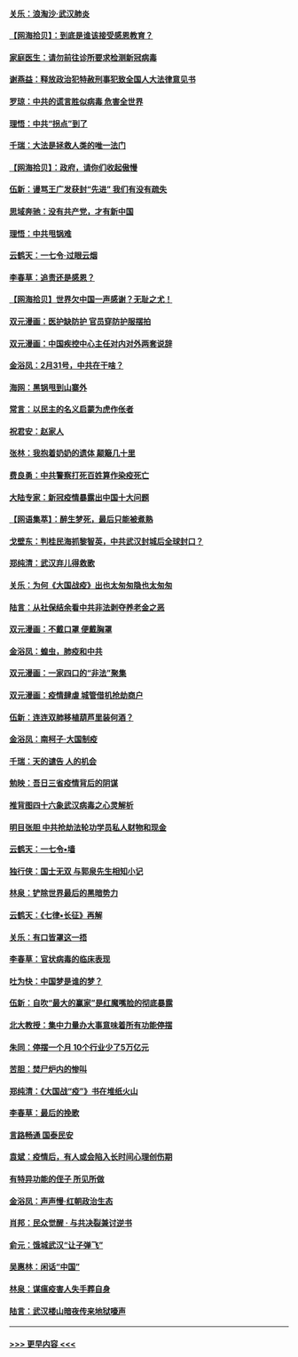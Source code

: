 #### [关乐：浪淘沙·武汉肺炎](../pages/nsc993/n11931792.md?t=03112131) 
#### [【网海拾贝】：到底是谁该接受感恩教育？](../pages/nsc993/n11931552.md?t=03112131) 
#### [家庭医生：请勿前往诊所要求检测新冠病毒](../pages/nsc993/n11929190.md?t=03112131) 
#### [谢燕益：释放政治犯特赦刑事犯致全国人大法律意见书](../pages/nsc993/n11928978.md?t=03112131) 
#### [罗琼：中共的谎言胜似病毒 危害全世界](../pages/nsc993/n11922636.md?t=03112131) 
#### [理悟：中共“拐点”到了](../pages/nsc993/n11928496.md?t=03112131) 
#### [千瑞：大法是拯救人类的唯一法门](../pages/nsc993/n11927637.md?t=03112131) 
#### [【网海拾贝】：政府，请你们收起傲慢](../pages/nsc993/n11926932.md?t=03112131) 
#### [伍新：谩骂王广发获封“先进” 我们有没有疏失](../pages/nsc993/n11926101.md?t=03112131) 
#### [思域奔驰：没有共产党，才有新中国](../pages/nsc993/n11926058.md?t=03112131) 
#### [理悟：中共甩锅难](../pages/nsc993/n11925355.md?t=03112131) 
#### [云鹤天：一七令·过眼云烟](../pages/nsc993/n11925284.md?t=03112131) 
#### [李春草：追责还是感恩？](../pages/nsc993/n11925274.md?t=03112131) 
#### [【网海拾贝】世界欠中国一声感谢？无耻之尤！](../pages/nsc993/n11925239.md?t=03112131) 
#### [双元漫画：医护缺防护 官员穿防护服摆拍](../pages/nsc993/n11923899.md?t=03112131) 
#### [双元漫画：中国疾控中心主任对内对外两套说辞](../pages/nsc993/n11921994.md?t=03112131) 
#### [金浴凤：2月31号，中共在干啥？](../pages/nsc993/n11922706.md?t=03112131) 
#### [海网：黑锅甩到山寨外](../pages/nsc993/n11922688.md?t=03112131) 
#### [常言：以民主的名义启蒙为虎作伥者](../pages/nsc993/n11922217.md?t=03112131) 
#### [祝君安：赵家人](../pages/nsc993/n11922209.md?t=03112131) 
#### [张林：我抱着奶奶的遗体 颠簸几十里](../pages/nsc993/n11920945.md?t=03112131) 
#### [费良勇：中共警察打死百姓算作染疫死亡](../pages/nsc993/n11919264.md?t=03112131) 
#### [大陆专家：新冠疫情暴露出中国十大问题](../pages/nsc993/n11919187.md?t=03112131) 
#### [【网语集萃】：醉生梦死，最后只能被煮熟](../pages/nsc993/n11918994.md?t=03112131) 
#### [戈壁东：判桂民海抓黎智英，中共武汉封城后全球封口？](../pages/nsc993/n11917982.md?t=03112131) 
#### [郑纯清：武汉弃儿得救歌](../pages/nsc993/n11917881.md?t=03112131) 
#### [关乐：为何《大国战疫》出也太匆匆隐也太匆匆](../pages/nsc993/n11917792.md?t=03112131) 
#### [陆言：从社保结余看中共非法剥夺养老金之恶](../pages/nsc993/n11917084.md?t=03112131) 
#### [双元漫画：不戴口罩 便戴胸罩](../pages/nsc993/n11916447.md?t=03112131) 
#### [金浴凤：蝗虫，肺疫和中共](../pages/nsc993/n11916904.md?t=03112131) 
#### [双元漫画：一家四口的“非法”聚集](../pages/nsc993/n11916378.md?t=03112131) 
#### [双元漫画：疫情肆虐 城管借机抢劫商户](../pages/nsc993/n11916310.md?t=03112131) 
#### [伍新：连连双肺移植葫芦里装何酒？](../pages/nsc993/n11913667.md?t=03112131) 
#### [金浴凤：南柯子·大国制疫](../pages/nsc993/n11913657.md?t=03112131) 
#### [千瑞：天的谴告  人的机会](../pages/nsc993/n11913309.md?t=03112131) 
#### [勉映：吾日三省疫情背后的阴谋](../pages/nsc993/n11913079.md?t=03112131) 
#### [推背图四十六象武汉病毒之心灵解析](../pages/nsc993/n11911761.md?t=03112131) 
#### [明目张胆 中共抢劫法轮功学员私人财物和现金](../pages/nsc993/n11910262.md?t=03112131) 
#### [云鹤天：一七令▪墙](../pages/nsc993/n11910627.md?t=03112131) 
#### [独行侠：国士无双 与郭泉先生相知小记](../pages/nsc993/n11910613.md?t=03112131) 
#### [林泉：铲除世界最后的黑暗势力](../pages/nsc993/n11909320.md?t=03112131) 
#### [云鹤天：《七律▪长征》再解](../pages/nsc993/n11909327.md?t=03112131) 
#### [关乐：有口皆罩这一捂](../pages/nsc993/n11908393.md?t=03112131) 
#### [李春草：官状病毒的临床表现](../pages/nsc993/n11908339.md?t=03112131) 
#### [吐为快：中国梦是谁的梦？](../pages/nsc993/n11906564.md?t=03112131) 
#### [伍新：自吹“最大的赢家”是红魔嘴脸的彻底暴露](../pages/nsc993/n11906407.md?t=03112131) 
#### [北大教授：集中力量办大事意味着所有功能停摆](../pages/nsc993/n11904800.md?t=03112131) 
#### [朱同：停摆一个月 10个行业少了5万亿元](../pages/nsc993/n11904498.md?t=03112131) 
#### [苦胆：焚尸炉内的惨叫](../pages/nsc993/n11904479.md?t=03112131) 
#### [郑纯清：《大国战“疫”》书在堆纸火山](../pages/nsc993/n11904450.md?t=03112131) 
#### [李春草：最后的挽歌](../pages/nsc993/n11904441.md?t=03112131) 
#### [言路畅通 国泰民安](../pages/nsc993/n11904222.md?t=03112131) 
#### [袁斌：疫情后，有人或会陷入长时间心理创伤期](../pages/nsc993/n11901514.md?t=03112131) 
#### [有特异功能的侄子 所见所做](../pages/nsc993/n11901154.md?t=03112131) 
#### [金浴凤：声声慢‧红朝政治生态](../pages/nsc993/n11899553.md?t=03112131) 
#### [肖邦：民众觉醒 · 与共决裂兼讨逆书](../pages/nsc993/n11898435.md?t=03112131) 
#### [俞元：饿城武汉“让子弹飞”](../pages/nsc993/n11898344.md?t=03112131) 
#### [吴惠林：闲话“中国”](../pages/nsc993/n11898182.md?t=03112131) 
#### [林泉：谋瘟疫害人失手葬自身](../pages/nsc993/n11897892.md?t=03112131) 
#### [陆言：武汉楼山暗夜传来地狱嚎声](../pages/nsc993/n11897033.md?t=03112131) 

----
#### [ >>> 更早内容 <<< ](../indexes/nsc993-earlier.md)
